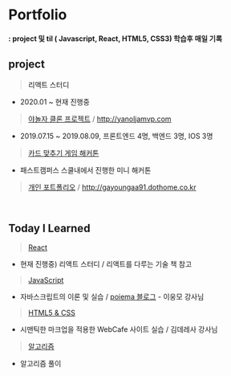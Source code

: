 # Portfolio
#### : project 및 til ( Javascript, React, HTML5, CSS3) 학습후 매일 기록



## project

> <a>리액트 스터디</a> 

- 2020.01 ~ 현재 진행중

> <a href="https://github.com/gayoungaa91/yanolja-frontend ">야놀자 클론 프로젝트</a> / http://yanoljamvp.com

- 2019.07.15 ~ 2019.08.09, 프론트엔드 4명, 백엔드 3명, IOS 3명
> <a href="https://github.com/gayoungaa91/FDS-card91/tree/develop">카드 맞추기 게임 해커톤</a>
- 패스트캠퍼스 스쿨내에서 진행한 미니 해커톤
> <a href="https://github.com/gayoungaa91/portfolio/tree/master/project/portfolio-leegayoung">개인 포트폴리오</a> / http://gayoungaa91.dothome.co.kr
<br>

## Today I Learned 

> <a href="https://github.com/gayoungaa91/portfolio/tree/master/T.I.L/React/study-group">React</a>
- 현재 진행중) 리액트 스터디 / 리액트를 다루는 기술 책 참고
> <a href="https://github.com/gayoungaa91/portfolio/tree/master/T.I.L/JS">JavaScript</a>
- 자바스크립트의 이론 및 실습 / <a href="https://poiemaweb.com/">poiema 블로그</a> - 이웅모 강사님
><a href="https://github.com/gayoungaa91/portfolio/tree/master/T.I.L/html%20%26%20css">HTML5 & CSS</a>
- 시맨틱한 마크업을 적용한 WebCafe 사이트 실습 / 김데레사 강사님

> <a href="https://github.com/gayoungaa91/portfolio/tree/master/til/Algorithm">알고리즘</a>
- 알고리즘 풀이


